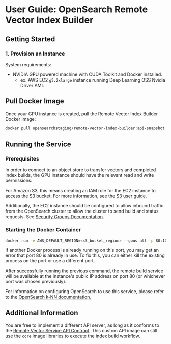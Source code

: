 # User Guide: OpenSearch Remote Vector Index Builder

## Getting Started

### 1. Provision an Instance
System requirements:
- NVIDIA GPU powered machine with CUDA Toolkit and Docker installed.
  - ex. AWS EC2 `g5.2xlarge` instance running Deep Learning OSS Nvidia Driver AMI.

## Pull Docker Image
Once your GPU instance is created, pull the Remote Vector Index Builder Docker image:
```bash
docker pull opensearchstaging/remote-vector-index-builder:api-snapshot
```

## Running the Service
### Prerequisites
In order to connect to an object store to transfer vectors and completed index builds, the GPU instance should have the relevant read and write permissions. 

For Amazon S3, this means creating an IAM role for the EC2 instance to access the S3 bucket. For more information, see the [S3 user guide.](https://docs.aws.amazon.com/AmazonS3/latest/userguide/security-iam.html)

Additionally, the EC2 instance should be configured to allow inbound traffic from the OpenSearch cluster to allow the cluster to send build and status requests. See [Security Groups Documentation](https://docs.aws.amazon.com/vpc/latest/userguide/vpc-security-groups.html).

### Starting the Docker Container
```bash
docker run -e AWS_DEFAULT_REGION=<s3_bucket_region> --gpus all -p 80:1025 opensearchstaging/remote-vector-index-builder:api-snapshot
```
If another Docker process is already running on this port, you may get an error that port 80 is already in use. To fix this, you can either kill the existing process on the port or use a different port.

After successfully running the previous command, the remote build service will be available at the instance's public IP address on port 80 (or whichever port was chosen previously).

For information on configuring OpenSearch to use this service, please refer to the [OpenSearch k-NN documentation.](https://docs.opensearch.org/docs/latest/vector-search/)

## Additional Information

You are free to implement a different API server, as long as it conforms to the [Remote Vector Service API Contract](/API.md).
This custom API image can still use the `core` image libraries to execute the index build workflow.